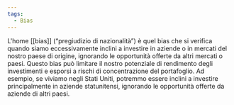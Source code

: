 ```yaml
---
tags:
  - Bias
---
```

L'home [[bias]] (“pregiudizio di nazionalità”) è quel bias che si verifica quando siamo eccessivamente inclini a investire in aziende o in mercati del nostro paese di origine, ignorando le opportunità offerte da altri mercati o paesi.
Questo bias può limitare il nostro potenziale di rendimento degli investimenti e esporsi a rischi di concentrazione del portafoglio. Ad esempio, se viviamo negli Stati Uniti, potremmo essere inclini a investire principalmente in aziende statunitensi, ignorando le opportunità offerte da aziende di altri paesi.


